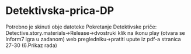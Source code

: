 # Detektivska-prica-DP
Potrebno je skinuti obje datoteke
Pokretanje Detektivske priče: Detective.story.materials->Release->dvostruki klik na ikonu play (otvara se Inform7 igra u zadanom) web pregledniku->pratiti upute iz pdf-a stranica 27-30 (6.Prikaz rada)
